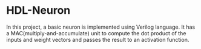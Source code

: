 # HDL-Neuron
In this project, a basic neuron is implemented using Verilog language. It has a MAC(multiply-and-accumulate) unit to compute the dot product of the inputs and weight vectors and passes the result to an activation function. 
